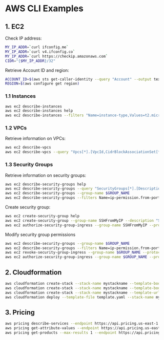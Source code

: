 # AWS CLI Examples

## 1. EC2

Check IP address:

```bash
MY_IP_ADDR=`curl ifconfig.me`
MY_IP_ADDR=`curl v4.ifconfig.co`
MY_IP_ADDR=`curl https://checkip.amazonaws.com`
CIDR="{$MY_IP_ADDR}/32"
```

Retrieve Account ID and region:

```bash
ACCOUNT_ID=$(aws sts get-caller-identity --query "Account" --output text)
REGION=$(aws configure get region)
```

### 1.1 Instances

```bash
aws ec2 describe-instances
aws ec2 describe-instances help
aws ec2 describe-instances --filters "Name=instance-type,Values=t2.micro" --query "Reservances[].InstanceId"
```

### 1.2 VPCs

Retrieve information on VPCs:

```bash
aws ec2 describe-vpcs
aws ec2 describe-vpcs --query "Vpcs[*].[VpcId,CidrBlockAssociationSet[*].CidrBlock,Tags]"
```

### 1.3 Security Groups

Retrieve information on security groups:

```bash
aws ec2 describe-security-groups help
aws ec2 describe-security-groups --query "SecurityGroups[*].[Description,GroupName,GroupId]"
aws ec2 describe-security-groups --group-name $GROUP_NAME
aws ec2 describe-security-groups --filters Name=ip-permission.from-port,Values=22 --query "SecurityGroups[*].[GroupName]"
```

Create security group:

```bash
aws ec2 create-security-group help
aws ec2 create-security-group --group-name SSHFromMyIP --description "SSH from my IP address"
aws ec2 authorize-security-group-ingress --group-name SSHFromMyIP --protocol tcp --port 22 --cidr ${MY_IP_ADDR}/32
```

Modify security group permissions

```bash
aws ec2 describe-security-groups --group-name $GROUP_NAME
aws ec2 describe-security-groups --filters Name=ip-permission.from-port,Values=22 --query "SecurityGroups[*].[GroupName]"
aws ec2 revoke-security-group-ingress --group-name $GROUP_NAME --protocol tcp --port 22 --cidr $CIDR
aws ec2 authorize-security-group-ingress --group-name $GROUP_NAME --protocol tcp --port 22 --cidr $CIDR
```

## 2. Cloudformation

```bash
aws cloudformation create-stack --stack-name mystackname --template-body file://mycfnstack.json --parameters file://path/parameters.json
aws cloudformation create-stack --stack-name mystackname --template-body file://mycfnstack.json --parameters ParameterKey=Key1,ParameterValue=Value1 ParameterKey=Key2,ParameterValue=Value2
aws cloudformation create-stack --stack-name mystackname --template-url "https://hostname.com/mycfnstack.json"
aws cloudformation deploy --template-file template.yaml --stack-name mystackname
```

## 3. Pricing

```bash
aws pricing describe-services --endpoint https://api.pricing.us-east-1.amazonaws.com --region us-east-1 --service-code AmazonEC2
aws pricing get-attribute-values --endpoint https://api.pricing.us-east-1.amazonaws.com --region us-east-1 --service-code AmazonEC2 --attribute-name instanceType
aws pricing get-products --max-results 1 --endpoint https://api.pricing.us-east-1.amazonaws.com --region us-east-1 --service-code AmazonEC2
```

